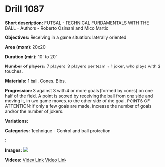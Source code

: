 # Drill 1087

**Short description:**
FUTSAL - TECHNICAL FUNDAMENTALS WITH THE BALL - Authors - Roberto Osimani and Mico Martic

**Objectives:**
Receiving in a game situation: laterally oriented

**Area (mxm):**
20x20

**Duration (min):**
10' to 20'

**Number of players:**
7 players: 3 players per team + 1 joker, who plays with 2 touches.

**Materials:**
1 ball. Cones. Bibs.

**Progression:**
3 against 3 with 4 or more goals (formed by cones) on one half of the field. A point is scored by receiving the ball from one side and moving it, in two game moves, to the other side of the goal. POINTS OF ATTENTION: If only a few goals are made, increase the number of goals and/or the number of jokers.

**Variations:**


**Categories:**
Technique - Control and ball protection

**:**


**Images:**
![](https://www.coachingfutsal.com/\images\87a5bd58534f80a31fa8843ef58bdcd4bb2edfe98fe96677e597a22040f15c419fd03959a04862572627741415f76c6d0fb51fe55e98992d7fe8bf83549436f152c1cb37df2b1.jpg)

**Videos:**
[Video Link](https://www.youtube.com/embed/0Fcn6PEOG88)
[Video Link](https://www.youtube.com/embed/4yK3nMMuj1s)

